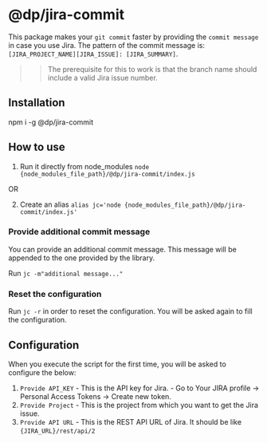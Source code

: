 # @dp/jira-commit

This package makes your `git commit` faster by providing the `commit message` in case you use Jira.
The pattern of the commit message is: `[JIRA_PROJECT_NAME][JIRA_ISSUE]: [JIRA_SUMMARY]`.

> > The prerequisite for this to work is that the branch name should include a valid Jira issue number.

## Installation

npm i -g @dp/jira-commit

## How to use

1. Run it directly from node_modules
   `node {node_modules_file_path}/@dp/jira-commit/index.js`

OR

2. Create an alias
   `alias jc='node {node_modules_file_path}/@dp/jira-commit/index.js'`

### Provide additional commit message
You can provide an additional commit message. This message will be appended to the one provided by the library.

Run `jc -m"additional message..."`

### Reset the configuration

Run `jc -r` in order to reset the configuration. You will be asked again to fill the configuration.

## Configuration

When you execute the script for the first time, you will be asked to configure the below:

1. `Provide API_KEY` - This is the API key for Jira. - Go to Your JIRA profile -> Personal Access Tokens -> Create new token.
2. `Provide Project` - This is the project from which you want to get the Jira issue.
3. `Provide API URL` - This is the REST API URL of Jira. It should be like `{JIRA_URL}/rest/api/2`
